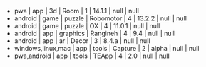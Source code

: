 - pwa               | app  | 3d       | Room      | 1    | 14.1.1  | null | null
- android           | game | puzzle   | Robomotor | 4    | 13.2.2  | null | null
- android           | game | puzzle   | OX        | 4    | 11.0.1  | null | null
- android           | app  | graphics | Rangineh  | 4    | 9.4     | null | null
- android           | app  | ar       | Decor     | 3    | 8.4.a   | null | null
- windows,linux,mac | app  | tools    | Capture   | 2    | alpha   | null | null
- pwa,android       | app  | tools    | TEApp     | 4    | 2.0     | null | null
